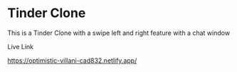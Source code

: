 # Tinder Clone
This is a Tinder Clone with a swipe left and right feature with a chat window

Live Link

https://optimistic-villani-cad832.netlify.app/
